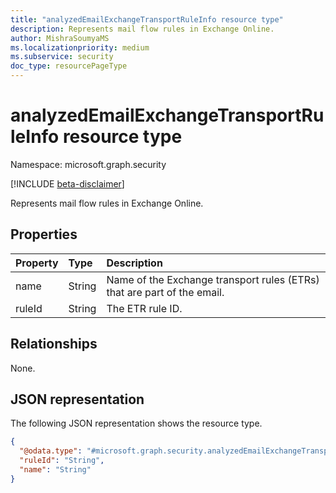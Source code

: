 ```yaml
---
title: "analyzedEmailExchangeTransportRuleInfo resource type"
description: Represents mail flow rules in Exchange Online.
author: MishraSoumyaMS
ms.localizationpriority: medium
ms.subservice: security
doc_type: resourcePageType
---
```


# analyzedEmailExchangeTransportRuleInfo resource type

Namespace: microsoft.graph.security

[!INCLUDE [beta-disclaimer](../../includes/beta-disclaimer.md)]

Represents mail flow rules in Exchange Online.

## Properties
|Property|Type|Description|
|:---|:---|:---|
|name|String|Name of the Exchange transport rules (ETRs) that are part of the email.|
|ruleId|String|The ETR rule ID.|

## Relationships
None.

## JSON representation
The following JSON representation shows the resource type.
<!-- {
  "blockType": "resource",
  "@odata.type": "microsoft.graph.security.analyzedEmailExchangeTransportRuleInfo"
}
-->
``` json
{
  "@odata.type": "#microsoft.graph.security.analyzedEmailExchangeTransportRuleInfo",
  "ruleId": "String",
  "name": "String"
}
```

